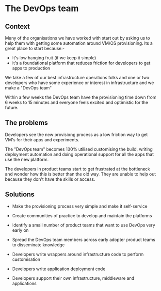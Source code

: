 # The DevOps team

## Context

Many of the organisations we have worked with start out by asking us to help them with getting some automation around VM/OS provisioning. Its a great place to start because:-

* It's low hanging fruit (if we keep it simple)
* it's a foundational platform that reduces friction for developers to get apps to production

We take a few of our best infrastructure operations folks and one or two developers who have some experience or interest in infrastructure and we make a "DevOps team"

Within a few weeks the DevOps team have the provisioning time down from 6 weeks to 15 minutes and everyone feels excited and optimistic for the future.

## The problems

Developers see the new provisiong process as a low friction way to get VM's for their apps and experiments.

The "DevOps team" becomes 100% utilised customising the build, writing deployment automation and doing operational support for all the apps that use the new platform.

The developers in product teams start to get frustrated at the bottleneck and wonder how this is better than the old way. They are unable to help out because they don't have the skills or access.


## Solutions

* Make the provisioning process very simple and make it self-service
* Create communities of practice to develop and maintain the platforms

* Identify a small number of product teams that want to use DevOps very early on
* Spread the DevOps team members across early adopter product teams to disseminate knowledge

* Developers write wrappers around infrastructure code to perform customisation
* Developers write application deployment code
* Developers support their own infrastructure, middleware and applications
